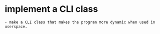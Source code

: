 # implement a CLI class
    - make a CLI class that makes the program more dynamic when used in userspace.